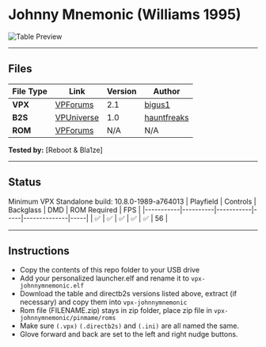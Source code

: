 # Johnny Mnemonic (Williams 1995)

![Table Preview](../../images/vpx-johnnymnemonic.png)

---

## Files
| File Type | Link | Version | Author | 
|-----------|--------|----------|--------------|
| **VPX** | [VPForums](https://www.vpforums.org/index.php?app=downloads&showfile=15289) | 2.1 | [bigus1](https://www.vpforums.org/index.php?showuser=107629) |
| **B2S** | [VPUniverse](https://vpuniverse.com/files/file/13622-johnny-mnemonic-williams-1995-b2s-with-full-dmd/) | 1.0 | [hauntfreaks](https://vpuniverse.com/profile/5216-hauntfreaks/) |
| **ROM** | [VPForums](https://www.vpforums.org/index.php?app=downloads&showfile=1270) | N/A | N/A |

**Tested by:** [Reboot & Bla1ze]

---

## Status 
Minimum VPX Standalone build: 10.8.0-1989-a764013
| Playfield | Controls | Backglass | DMD | ROM Required | FPS | 
|-----------|----------|-----------|-----|--------------|-----|
| :white_check_mark: | :white_check_mark: | :white_check_mark: | :white_check_mark: | :white_check_mark: | 56 |

---

## Instructions
- Copy the contents of this repo folder to your USB drive
- Add your personalized launcher.elf and rename it to `vpx-johnnymnemonic.elf`
- Download the table and directb2s versions listed above, extract (if necessary) and copy them into `vpx-johnnymnemonic`
- Rom file (FILENAME.zip) stays in zip folder, place zip file in `vpx-johnnymnemonic/pinmame/roms`
- Make sure `(.vpx)` `(.directb2s)` and `(.ini)` are all named the same.
- Glove forward and back are set to the left and right nudge buttons.
